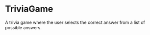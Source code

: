 # TriviaGame
A trivia game where the user selects the correct answer from a list of possible answers.
